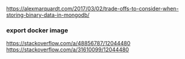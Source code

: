 https://alexmarquardt.com/2017/03/02/trade-offs-to-consider-when-storing-binary-data-in-mongodb/

### export docker image
https://stackoverflow.com/a/48856787/12044480
https://stackoverflow.com/a/31610099/12044480
